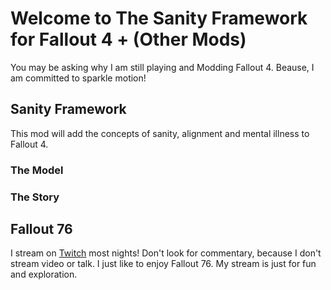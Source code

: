 # Welcome to The Sanity Framework for Fallout 4 + (Other Mods)

You may be asking why I am still playing and Modding Fallout 4.  Beause, I am committed to sparkle motion! 

## Sanity Framework

This mod will add the concepts of sanity, alignment and mental illness to Fallout 4. 

### The Model
### The Story

## Fallout 76

I stream on [Twitch](https://www.twitch.tv/sthandust) most nights!  Don't look for commentary, because I don't stream video or talk. I just like to enjoy Fallout 76.  My stream is just for fun and exploration.
